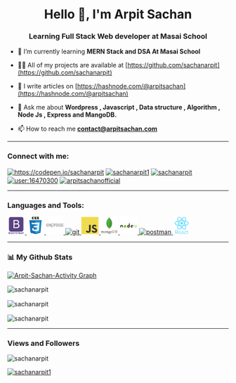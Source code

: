 

<h1 align="center">Hello 👋, I'm Arpit Sachan</h1>
<h3 align="center">Learning Full Stack Web developer at Masai School</h3>


- 🌱 I’m currently learning **MERN Stack and DSA At Masai School**

- 👨‍💻 All of my projects are available at [https://github.com/sachanarpit](https://github.com/sachanarpit)

- 📝 I write articles on [https://hashnode.com/@arpitsachan](https://hashnode.com/@arpitsachan)

- 💬 Ask me about **Wordpress , Javascript , Data structure , Algorithm , Node Js , Express and MangoDB.**

- 📫 How to reach me **contact@arpitsachan.com**


<hr />

<h3 align="left">Connect with me:</h3>
<p align="left">
<a href="https://codepen.io/sachanarpit" target="blank"><img align="center" src="https://raw.githubusercontent.com/rahuldkjain/github-profile-readme-generator/master/src/images/icons/Social/codepen.svg" alt="https://codepen.io/sachanarpit" height="30" width="40" /></a>
<a href="https://twitter.com/sachanarpit1" target="blank"><img align="center" src="https://raw.githubusercontent.com/rahuldkjain/github-profile-readme-generator/master/src/images/icons/Social/twitter.svg" alt="sachanarpit1" height="30" width="40" /></a>
<a href="https://linkedin.com/in/sachanarpit" target="blank"><img align="center" src="https://raw.githubusercontent.com/rahuldkjain/github-profile-readme-generator/master/src/images/icons/Social/linked-in-alt.svg" alt="sachanarpit" height="30" width="40" /></a>
<a href="https://stackoverflow.com/users/16470300/arpit" target="blank"><img align="center" src="https://raw.githubusercontent.com/rahuldkjain/github-profile-readme-generator/master/src/images/icons/Social/stack-overflow.svg" alt="user:16470300" height="30" width="40" /></a>
<a href="https://instagram.com/arpitsachanofficial" target="blank"><img align="center" src="https://raw.githubusercontent.com/rahuldkjain/github-profile-readme-generator/master/src/images/icons/Social/instagram.svg" alt="arpitsachanofficial" height="30" width="40" /></a>
</p>
<hr />
<h3 align="left">Languages and Tools:</h3>
<p align="left"> <a href="https://getbootstrap.com" target="_blank"> <img src="https://raw.githubusercontent.com/devicons/devicon/master/icons/bootstrap/bootstrap-plain-wordmark.svg" alt="bootstrap" width="40" height="40"/> </a> <a href="https://www.w3schools.com/css/" target="_blank"> <img src="https://raw.githubusercontent.com/devicons/devicon/master/icons/css3/css3-original-wordmark.svg" alt="css3" width="40" height="40"/> </a> <a href="https://expressjs.com" target="_blank"> <img src="https://raw.githubusercontent.com/devicons/devicon/master/icons/express/express-original-wordmark.svg" alt="express" width="40" height="40"/> </a> <a href="https://git-scm.com/" target="_blank"> <img src="https://www.vectorlogo.zone/logos/git-scm/git-scm-icon.svg" alt="git" width="40" height="40"/> </a> <a href="https://developer.mozilla.org/en-US/docs/Web/JavaScript" target="_blank"> <img src="https://raw.githubusercontent.com/devicons/devicon/master/icons/javascript/javascript-original.svg" alt="javascript" width="40" height="40"/> </a> <a href="https://www.mongodb.com/" target="_blank"> <img src="https://raw.githubusercontent.com/devicons/devicon/master/icons/mongodb/mongodb-original-wordmark.svg" alt="mongodb" width="40" height="40"/> </a> <a href="https://nodejs.org" target="_blank"> <img src="https://raw.githubusercontent.com/devicons/devicon/master/icons/nodejs/nodejs-original-wordmark.svg" alt="nodejs" width="40" height="40"/> </a> <a href="https://postman.com" target="_blank"> <img src="https://www.vectorlogo.zone/logos/getpostman/getpostman-icon.svg" alt="postman" width="40" height="40"/> </a> <a href="https://reactjs.org/" target="_blank"> <img src="https://raw.githubusercontent.com/devicons/devicon/master/icons/react/react-original-wordmark.svg" alt="react" width="40" height="40"/> </a> </p>
<hr />
<h3> 📊 My Github Stats</h3>
<a href="https://github.com/sachanarpit/github-readme-activity-graph"><img alt="Arpit-Sachan-Activity Graph" src="https://activity-graph.herokuapp.com/graph?username=sachanarpit&bg_color=0D1117&color=e8f4fd&line=f98c03&point=FFFFFF&hide_border=true" /></a>
<p><img align="center" src="https://github-readme-stats.vercel.app/api/top-langs?username=sachanarpit&show_icons=true&locale=en&layout=compact" alt="sachanarpit" /></p>


<p><img align="center" src="https://github-readme-stats.vercel.app/api?username=sachanarpit&show_icons=true&locale=en" alt="sachanarpit" /></p>

<p><img align="center" src="https://github-readme-streak-stats.herokuapp.com/?user=sachanarpit&" alt="sachanarpit" /></p>





<hr />
<h3> Views and Followers </h3>
<p align="left"> <img src="https://komarev.com/ghpvc/?username=sachanarpit&label=Profile%20views&color=0e75b6&style=flat" alt="sachanarpit" /> </p>


<p align=""> <a href="https://twitter.com/sachanarpit1" target="blank"><img src="https://img.shields.io/twitter/follow/sachanarpit1?logo=twitter&style=for-the-badge" alt="sachanarpit1" /></a> </p>


